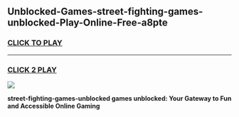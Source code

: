 
## Unblocked-Games-street-fighting-games-unblocked-Play-Online-Free-a8pte
<h3>
<a href="https://premium76.site?title=street-fighting-games-unblocked&ref=26A">CLICK TO PLAY</a></h3>
<hr>

<h3>
<a href="https://premium76.site?title=street-fighting-games-unblocked&ref=26A">CLICK 2 PLAY</a>
  
</h3>

<a href="https://premium76.site?title=street-fighting-games-unblocked&ref=26A"><img src="https://clearcache.store/games.png"></a>


**street-fighting-games-unblocked games unblocked: Your Gateway to Fun and Accessible Online Gaming**

